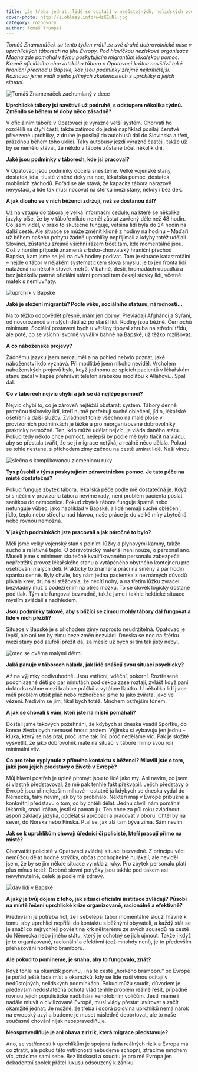 ```yaml
---
title: „Je třeba jednat, lidé se ocitají v nedůstojných, nelidských podmínkách,“ říká dobrovolník Tomáš Znamenáček
cover-photo: http://i.ohlasy.info/w4zKEuNl.jpg
category: rozhovory
author: Tomáš Trumpeš
---
```


*Tomáš Znamenáček se tento týden vrátil ze své druhé dobrovolnické mise v uprchlických táborech na jihu Evropy. Pod hlavičkou neziskové organizace Magna zde pomáhal v týmu poskytujícím migrantům lékařskou pomoc. Kromě oficiálního chorvatského tábora v Opatovaci krátce navštívil také hraniční přechod u Bapské, kde jsou podmínky zřejmě nejkritičtější. Rozhovor jsme vedli o jeho přímých zkušenostech s uprchlíky a jejich situací.*

<img src="http://i.ohlasy.info/K9nKYUQ.jpg" alt="Tomáš Znamenáček zachumlaný v dece" class="img-responsive img-popup" data-author="Petra Vinklerová">

**Uprchlické tábory jsi navštívil už podruhé, s odstupem několika týdnů. Změnilo se během té doby něco zásadně?**

V oficiálním táboře v Opatovaci je výrazně větší systém. Chorvati ho rozdělili na čtyři části, takže zatímco do jedné například posílají čerstvě přivezené uprchlíky, z druhé je posílají do autobusů dál do Slovinska a třetí, prázdnou během toho uklidí. Taky autobusy jezdí výrazně častěji, takže už by se nemělo stávat, že někdo v táboře zůstane trčet několik dní.

**Jaké jsou podmínky v táborech, kde jsi pracoval?**

V Opatovaci jsou podmínky docela snesitelné. Velké vojenské stany, dostatek jídla, tlusté vlněné deky na noc, lékařská pomoc, dostatek mobilních záchodů. Pořád se ale stává, že kapacita tábora nárazově nevystačí, a lidé tak musí nocovat na štěrku mezi stany, někdy i bez dek.

**A jak dlouho se v nich běženci zdržují, než se dostanou dál?**

Už na vstupu do tábora je velká informační cedule, na které se několika jazyky píše, že by v táboře nikdo neměl zůstat zavřený déle než 48 hodin. Co jsem viděl, v praxi to skutečně funguje, většina lidí byla do 24 hodin na další cestě. Ale situace se může změnit klidně z hodiny na hodinu – Maďaři už během našeho pobytu žádné uprchlíky nepřijímali a kdyby totéž udělali Slovinci, zůstanou zřejmě všichni rázem trčet tam, kde momentálně jsou. Což v horším případě znamená srbsko-chorvatský hraniční přechod Bapska, kam jsme se jeli na dvě hodiny podívat. Tam je situace katastrofální – nejde o tábor v nějakém systematickém slova smyslu, je to jen fronta lidí natažená na několik stovek metrů. V bahně, dešti, hromadách odpadků a bez jakékoliv patrné oficiální státní pomoci tam čekají stovky lidí, včetně matek s nemluvňaty.

<img src="http://i.ohlasy.info/mljDsO7.jpg" alt="uprchlík v Bapské" class="img-responsive img-popup" data-author="Tomáš Znamenáček">

**Jaké je složení migrantů? Podle věku, sociálního statusu, národnosti…**

Na to těžko odpovědět přesně, mám jen dojmy. Převládají Afghánci a Syřani, od novorozenců a malých dětí až po starší lidi. Rodiny jsou běžné. Černochů minimum. Sociální postavení bych u většiny tipoval zhruba na střední třídu, ale poté, co se všichni svorně vyválí v bahně na Bapské, už těžko rozlišovat.

**A co náboženské projevy?**

Žádnému jazyku jsem nerozuměl a na pohled nebylo poznat, jaké náboženství kdo vyznává. Při modlitbě jsem nikoho neviděl. Vrcholem náboženských projevů bylo, když jednomu ze spících pacientů v lékařském stanu začal v kapse přehrávat telefon arabskou modlitbu k Alláhovi… Spal dál.

**Co v táborech nejvíc chybí a jak se dá nejlépe pomoci?**

Nejvíc chybí to, co je zároveň nejtěžší obstarat: systém. Tábory denně protečou tisícovky lidí, kteří nutně potřebují suché oblečení, jídlo, lékařské ošetření a další služby. Zvládnout tohle všechno na malé ploše v provizorních podmínkách je těžké a pro neorganizované dobrovolníky prakticky nemožné. Ten, kdo může udělat nejvíc, je vláda daného státu. Pokud tedy někdo chce pomoct, nejlepší by podle mě bylo tlačit na vládu, aby se přestala tvářit, že se jí migrace netýká, a reálně něco dělala. Pokud se tohle nestane, s příchodem zimy začnou na cestě umírat lidé. Naší vinou.

<img src="http://i.ohlasy.info/3fG7Yuk.jpg" alt="slečna s komplikovanou zlomeninou ruky" class="img-responsive img-popup" data-author="Tomáš Znamenáček">

**Tys působil v týmu poskytujícím zdravotnickou pomoc. Je tato péče na místě dostatečná?**

Pokud funguje zbytek tábora, lékařská péče podle mě dostatečná je. Když si s něčím v provizoriu tábora nevíme rady, není problém pacienta poslat sanitkou do nemocnice. Pokud zbytek tábora funguje špatně nebo nefunguje vůbec, jako například v Bapské, a lidé nemají suché oblečení, jídlo, teplo nebo střechu nad hlavou, naše práce je do velké míry zbytečná nebo rovnou nemožná.

**V jakých podmínkách jste pracovali a jak náročné to bylo?**

Měli jsme velký vojenský stan s polními lůžky a plynovými kamny, takže sucho a relativně teplo. O zdravotnický materiál není nouze, o personál ano. Museli jsme s minimem skutečně kvalifikovaného personálu zabezpečit nepřetržitý provoz lékařského stanu a vytápěného obytného kontejneru pro ošetřování malých dětí. Prakticky to znamená práci na směny a pár hodin spánku denně. Byly chvíle, kdy nám jedna pacientka z neznámých důvodů plivala krev, druhá si stěžovala, že necítí nohy, a na třetím lůžku zvracel bezvládný muž s podezřením na otřes mozku. To se člověk logicky dostane pod tlak. Tým ale fungoval bezvadně, takže jsme i takhle hektické situace myslím zvládali s nadhledem.

**Jsou podmínky takové, aby s blížící se zimou mohly tábory dál fungovat a lidé v nich přežili?**

Situace v Bapské je s příchodem zimy naprosto neudržitelná. Opatovac je lepší, ale ani ten by zimu beze změn nezvládl. Dneska se noc na štěrku mezi stany pod alufólií přežít dá, za měsíc už bych si tím tak jistý nebyl.

<img src="http://i.ohlasy.info/CxsYgVi.jpg" alt="otec se dvěma malými dětmi" class="img-responsive img-popup" data-author="Tomáš Znamenáček">

**Jaká panuje v táborech nálada, jak lidé snášejí svou situaci psychicky?**

Až na výjimky obdivuhodně. Jsou vstřícní, vděční, pokorní. Roztřesené podchlazené děti po pár minutách pod dekou zase roztají, zvlášť když paní doktorka sáhne mezi krabice prášků a vytáhne lízátko. U několika lidí jsme měli problém utišit pláč nebo rozhořčení: jsme tu jako zvířata, jako ve vězení. Nedivím se jim, říkal bych totéž. Mnohem ostřejším tónem.

**A jak se chovali k vám, kteří jste na místě pomáhali?**

Dostali jsme takových požehnání, že kdybych si dneska vsadil Sportku, do konce života bych nemusel hnout prstem. Výjimku si vybavuju jen jednu – kluka, který se nás ptal, proč jsme tak líní, proč neděláme víc. Pak je složité vysvětlit, že jako dobrovolník máte na situaci v táboře mimo svou roli minimální vliv.

**Co pro tebe vyplynulo z přímého kontaktu s běženci? Mluvili jste o tom, jaké jsou jejich představy o životě v Evropě?**

Můj hlavní postřeh je úplně pitomý: jsou to lidé jako my. Ani nevím, co jsem si vlastně představoval, že mě pak tenhle fakt překvapil. Jejich představy o Evropě jsou přinejlepším mlhavé – ostatně já kdybych se dneska vydal do Německa, taky nevím, jak by to probíhalo. Někteří mají v Evropě příbuzné a konkrétní představu o tom, co by chtěli dělat. Jednu chvíli nám pomáhal lékárník, snad Iráčan, jestli si pamatuju. Ten chce za půl roku zvládnout aspoň základy jazyka, dodělat si aprobaci a pracovat v oboru. Chtěl by na sever, do Norska nebo Finska. Ptal se, jak zlá tam bývá zima. Sám nevím.

**Jak se k uprchlíkům chovají úředníci či policisté, kteří pracují přímo na místě?**

Chorvatští policisté v Opatovaci zvládají situaci bezvadně. Z principu věci nemůžou dělat hodné strýčky, občas pochopitelně hulákají, ale neviděl jsem, že by se jim někde situace vymkla z ruky. Pro zbytek personálu platí plus mínus totéž. Drobné slovní potyčky jsou takhle pod tlakem asi nevyhnutelné, celek je podle mě zdravý.

<img src="http://i.ohlasy.info/jIBdOeY.jpg" alt="dav lidí v Bapské" class="img-responsive img-popup" data-author="Tomáš Znamenáček">

**A jaký je tvůj dojem z toho, jak situaci oficiální instituce zvládají? Působí na místě řešení uprchlické krize organizovaně, racionálně a efektivně?**

Především je potřeba říct, že i sebelepší tábor momentálně slouží hlavně k tomu, aby uprchlíci nepřišli do kontaktu s běžnými obyvateli, a každý stát se je snaží co nejrychleji pověsit na krk některému ze svých sousedů na cestě do Německa nebo jiného státu, který je ochotný se jich ujmout. Takže i když je to organizované, racionální a efektivní (což mnohdy není), je to především přehazování horkého bramboru.

**Ale pokud to pomineme, je snaha, aby to fungovalo, znát?**

Když tohle na okamžik pominu, i na té cestě „horkého bramboru“ po Evropě je pořád ještě řada míst a okamžiků, kdy se lidé naší vinou ocitají v nedůstojných, nelidských podmínkách. Pokud můžu soudit, důvodem je především nedostatečná ochota vlád tenhle problém reálně řešit, případně rovnou jejich populistické nadbíhání xenofobním voličům. Jestli máme i nadále mluvit o civilizované Evropě, musí vlády přestat lavírovat a začít okamžitě jednat. Je možné, že třeba i dobrá polovina uprchlíků nemá nárok na evropský azyl a budeme je muset následně deportovat, ale to naše současné chování nijak neospravedlňuje. 

**Neospravedlňuje je ani obava z rizik, která migrace představuje?**

Ano, se vstřícností k uprchlíkům je spojena řada reálných rizik a Evropa má co ztratit, ale pokud této vstřícnosti nebudeme schopni, ztrácíme mnohem víc, ztrácíme sami sebe. Bez lidskosti a soucitu je pro mě Evropa jen dekadentní spolek přátel luxusu odsouzený k zániku.